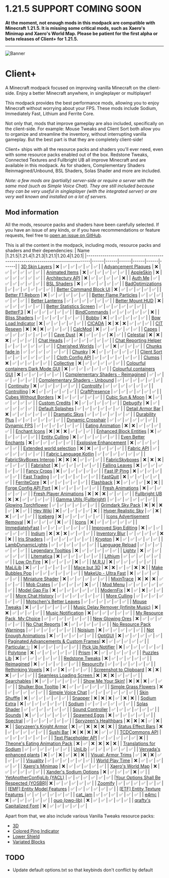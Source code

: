 # **1.21.5 SUPPORT COMING SOON**

**At the moment, not enough mods in this modpack are compatible with Minecraft 1.21.5. It is missing some critical mods, such as Xaero's Minimap and Xaero's World Map. Please be patient for the first alpha or beta releases of Client+ for 1.21.5.**

---
![Banner](https://github.com/Thijzert123/client-plus/blob/main/images/banner.png?raw=true)
# Client+
A Minecraft modpack focused on improving vanilla Minecraft on the client-side. Enjoy a better Minecraft anywhere, in singleplayer or multiplayer!

This modpack provides the best performance mods, allowing you to enjoy Minecraft without worrying about your FPS. These mods include Sodium, Immediately Fast, Lithium and Ferrite Core.

Not only that, mods that improve gameplay are also included, specifically on the client-side. For example: Mouse Tweaks and Client Sort both allow you to organize and streamline the inventory, without interrupting vanilla gameplay. But the best part is that they are completely client-side!

Client+ ships with all the resource packs and shaders you'll ever need, even with some resource packs enabled out of the box. Redstone Tweaks, Connected Textures and Fullbright UB all improve Minecraft and are available in this modpack. As for shaders, Complementary Shaders Reinmagined/Unbound, BSL Shaders, Solas Shader and more are included.

_Note: a few mods are (partially) server-side or require a server with the same mod (such as Simple Voice Chat). They are still included because they can be very useful in singleplayer (with the integrated server) or are very well known and installed on a lot of servers._

## Mod information
All the mods, resource packs and shaders have been carefully selected. If you have an issue of any kinds, or if you have recommendations or feature requests, feel free to [open an issue on GitHub](https://github.com/Thijzert123/client-plus/issues).

This is all the content in the modpack, including mods, resource packs and shaders and their dependencies:
|                                      Name                                      |1.21.5|1.21.4|1.21.3|1.21.1|1.20.4|1.20.1|
|--------------------------------------------------------------------------------|------|------|------|------|------|------|
|             [3D Skin Layers](https://modrinth.com/project/zV5r3pPn)            |   ❌  |   ✅  |   ✅  |   ✅  |   ✅  |   ✅  |
|          [Advancement Plaques](https://modrinth.com/project/9NM0dXub)          |   ❌  |   ✅  |   ✅  |   ✅  |   ✅  |   ✅  |
|             [Animated Items](https://modrinth.com/project/uBBepXuH)            |   ❌  |   ✅  |   ✅  |   ✅  |   ✅  |   ✅  |
|               [AppleSkin](https://modrinth.com/project/EsAfCjCV)               |   ❌  |   ✅  |   ✅  |   ✅  |   ✅  |   ✅  |
|            [Architectury API](https://modrinth.com/project/lhGA9TYQ)           |   ❌  |   ✅  |   ✅  |   ✅  |   ✅  |   ❌  |
|                [Auth Me](https://modrinth.com/project/yjgIrBjZ)                |   ✅  |   ✅  |   ✅  |   ✅  |   ✅  |   ✅  |
|              [BSL Shaders](https://modrinth.com/project/Q1vvjJYV)              |   ❌  |   ✅  |   ✅  |   ✅  |   ✅  |   ✅  |
|            [BadOptimizations](https://modrinth.com/project/g96Z4WVZ)           |   ✅  |   ✅  |   ✅  |   ✅  |   ✅  |   ✅  |
|        [Better Command Block UI](https://modrinth.com/project/8iQcgjQ2)        |   ❌  |   ✅  |   ✅  |   ✅  |   ✅  |   ✅  |
|            [Better F1 Reborn](https://modrinth.com/project/2JIeCmxb)           |   ❌  |   ✅  |   ✅  |   ✅  |   ✅  |   ✅  |
|         [Better Flame Particles](https://modrinth.com/project/ivUZsvzp)        |   ✅  |   ✅  |   ✅  |   ✅  |   ✅  |   ✅  |
|            [Better Lanterns](https://modrinth.com/project/PGGrfcvL)            |   ✅  |   ✅  |   ✅  |   ✅  |   ✅  |   ✅  |
|            [Better Mount HUD](https://modrinth.com/project/kqJFAPU9)           |   ❌  |   ✅  |   ✅  |   ✅  |   ✅  |   ✅  |
|        [Better Statistics Screen](https://modrinth.com/project/n6PXGAoM)       |   ✅  |   ✅  |   ✅  |   ✅  |   ✅  |   ✅  |
|                [BetterF3](https://modrinth.com/project/8shC1gFX)               |   ❌  |   ✅  |   ✅  |   ✅  |   ✅  |   ✅  |
|              [BindCommands](https://modrinth.com/project/WeytAdLH)             |   ✅  |   ✅  |   ✅  |   ✅  |   ✅  |   ❌  |
|             [Bliss Shaders](https://modrinth.com/project/ZvMtQlho)             |   ✅  |   ✅  |   ✅  |   ✅  |   ✅  |   ✅  |
|                 [Bobby](https://modrinth.com/project/M08ruV16)                 |   ❌  |   ✅  |   ✅  |   ✅  |   ✅  |   ✅  |
|           [Bow Load Indicator](https://modrinth.com/project/dj5wVJsq)          |   ❌  |   ✅  |   ✅  |   ✅  |   ✅  |   ✅  |
|                 [CICADA](https://modrinth.com/project/IwCkru1D)                |   ❌  |   ❌  |   ❌  |   ✅  |   ✅  |   ✅  |
|               [CIT Resewn](https://modrinth.com/project/otVJckYQ)              |   ❌  |   ❌  |   ❌  |   ✅  |   ✅  |   ✅  |
|                [CalcMod](https://modrinth.com/project/XoHTb2Ap)                |   ❌  |   ✅  |   ✅  |   ✅  |   ✅  |   ✅  |
|                 [Capes](https://modrinth.com/project/89Wsn8GD)                 |   ✅  |   ✅  |   ✅  |   ✅  |   ✅  |   ✅  |
|               [Cave Dust](https://modrinth.com/project/jawg7zT1)               |   ❌  |   ✅  |   ✅  |   ✅  |   ❌  |   ✅  |
|               [Celestial](https://modrinth.com/project/J31lhO5V)               |   ❌  |   ❌  |   ❌  |   ✅  |   ✅  |   ✅  |
|               [Chat Heads](https://modrinth.com/project/Wb5oqrBJ)              |   ✅  |   ✅  |   ✅  |   ✅  |   ✅  |   ✅  |
|         [Chat Reporting Helper](https://modrinth.com/project/tN4E9NfV)         |   ✅  |   ✅  |   ✅  |   ✅  |   ✅  |   ✅  |
|            [Cherished Worlds](https://modrinth.com/project/3azQ6p0W)           |   ✅  |   ✅  |   ❌  |   ✅  |   ✅  |   ✅  |
|             [Chunks fade in](https://modrinth.com/project/JaNmzvA8)            |   ✅  |   ✅  |   ✅  |   ✅  |   ✅  |   ✅  |
|                 [Chunky](https://modrinth.com/project/fALzjamp)                |   ❌  |   ✅  |   ✅  |   ✅  |   ✅  |   ✅  |
|              [Client Sort](https://modrinth.com/project/K0AkAin6)              |   ✅  |   ✅  |   ✅  |   ✅  |   ✅  |   ✅  |
|            [Cloth Config API](https://modrinth.com/project/9s6osm5g)           |   ✅  |   ✅  |   ✅  |   ✅  |   ✅  |   ✅  |
|                 [Clumps](https://modrinth.com/project/Wnxd13zP)                |   ❌  |   ✅  |   ✅  |   ✅  |   ✅  |   ✅  |
|               [Collective](https://modrinth.com/project/e0M1UDsY)              |   ❌  |   ✅  |   ✅  |   ✅  |   ✅  |   ✅  |
|   [Colourful containers Dark Mode GUI](https://modrinth.com/project/PCGR5Y1W)  |   ❌  |   ✅  |   ✅  |   ✅  |   ✅  |   ✅  |
|        [Colourful containers GUI](https://modrinth.com/project/L85p0yMA)       |   ❌  |   ✅  |   ✅  |   ✅  |   ✅  |   ✅  |
|   [Complementary Shaders - Reimagined](https://modrinth.com/project/HVnmMxH1)  |   ✅  |   ✅  |   ✅  |   ✅  |   ✅  |   ✅  |
|    [Complementary Shaders - Unbound](https://modrinth.com/project/R6NEzAwj)    |   ✅  |   ✅  |   ✅  |   ✅  |   ✅  |   ✅  |
|               [Continuity](https://modrinth.com/project/1IjD5062)              |   ❌  |   ✅  |   ✅  |   ✅  |   ✅  |   ✅  |
|               [Controlify](https://modrinth.com/project/DOUdJVEm)              |   ✅  |   ✅  |   ✅  |   ✅  |   ✅  |   ✅  |
|              [Controlling](https://modrinth.com/project/xv94TkTM)              |   ❌  |   ✅  |   ✅  |   ✅  |   ✅  |   ✅  |
|             [CraftPresence](https://modrinth.com/project/DFqQfIBR)             |   ✅  |   ✅  |   ✅  |   ✅  |   ✅  |   ✅  |
|         [Cubes Without Borders](https://modrinth.com/project/ETlrkaYF)         |   ❌  |   ✅  |   ✅  |   ✅  |   ✅  |   ✅  |
|            [Cubic Sun & Moon](https://modrinth.com/project/g4bSYbrU)           |   ❌  |   ✅  |   ✅  |   ✅  |   ✅  |   ✅  |
|             [Custom Credits](https://modrinth.com/project/GhWh8CAU)            |   ❌  |   ✅  |   ✅  |   ✅  |   ✅  |   ✅  |
|                [Debugify](https://modrinth.com/project/QwxR6Gcd)               |   ❌  |   ✅  |   ✅  |   ✅  |   ✅  |   ✅  |
|            [Default Splashes](https://modrinth.com/project/RMESe7qr)           |   ✅  |   ✅  |   ✅  |   ✅  |   ✅  |   ✅  |
|            [Detail Armor Bar](https://modrinth.com/project/hAt6ty93)           |   ❌  |   ✅  |   ✅  |   ✅  |   ✅  |   ✅  |
|             [Dramatic Skys](https://modrinth.com/project/2YyNMled)             |   ✅  |   ✅  |   ✅  |   ✅  |   ✅  |   ✅  |
|            [Durability Plus](https://modrinth.com/project/na1dL51S)            |   ✅  |   ✅  |   ✅  |   ✅  |   ✅  |   ✅  |
|           [Dynamic Crosshair](https://modrinth.com/project/ZcR9weSm)           |   ✅  |   ✅  |   ✅  |   ✅  |   ✅  |   ✅  |
|              [Dynamic FPS](https://modrinth.com/project/LQ3K71Q1)              |   ✅  |   ✅  |   ✅  |   ✅  |   ✅  |   ✅  |
|            [Eating Animation](https://modrinth.com/project/rUgZvGzi)           |   ❌  |   ❌  |   ✅  |   ✅  |   ✅  |   ✅  |
|             [Enchant Icons](https://modrinth.com/project/6vhHOIKw)             |   ❌  |   ❌  |   ❌  |   ✅  |   ✅  |   ✅  |
|        [Enhanced Block Entities](https://modrinth.com/project/OVuFYfre)        |   ❌  |   ✅  |   ✅  |   ✅  |   ✅  |   ✅  |
|             [Entity Culling](https://modrinth.com/project/NNAgCjsB)            |   ❌  |   ✅  |   ✅  |   ✅  |   ✅  |   ✅  |
|          [Even Better Enchants](https://modrinth.com/project/6udpuGCH)         |   ❌  |   ✅  |   ✅  |   ✅  |   ✅  |   ✅  |
|         [Explosive Enhancement](https://modrinth.com/project/OSQ8mw2r)         |   ❌  |   ✅  |   ✅  |   ✅  |   ✅  |   ✅  |
|        [Extended world selection](https://modrinth.com/project/hejbH2cH)       |   ❌  |   ❌  |   ✅  |   ✅  |   ✅  |   ✅  |
|               [Fabric API](https://modrinth.com/project/P7dR8mSH)              |   ✅  |   ✅  |   ✅  |   ✅  |   ✅  |   ✅  |
|         [Fabric Language Kotlin](https://modrinth.com/project/Ha28R6CL)        |   ✅  |   ✅  |   ✅  |   ✅  |   ✅  |   ✅  |
|         [FabricSkyBoxes Interop](https://modrinth.com/project/HpdHOPOp)        |   ❌  |   ❌  |   ❌  |   ✅  |   ✅  |   ✅  |
|             [FabricSkyboxes](https://modrinth.com/project/YBz7DOs8)            |   ❌  |   ❌  |   ❌  |   ✅  |   ✅  |   ✅  |
|               [Fabrishot](https://modrinth.com/project/3qsfQtE9)               |   ❌  |   ✅  |   ✅  |   ✅  |   ✅  |   ✅  |
|             [Falling Leaves](https://modrinth.com/project/WhbRG4iK)            |   ❌  |   ✅  |   ✅  |   ✅  |   ✅  |   ✅  |
|              [Fancy Crops](https://modrinth.com/project/UGEVQ6t9)              |   ❌  |   ✅  |   ✅  |   ✅  |   ✅  |   ✅  |
|              [Fast IP Ping](https://modrinth.com/project/9mtu0sUO)             |   ❌  |   ✅  |   ✅  |   ✅  |   ✅  |   ✅  |
|              [Fast Trading](https://modrinth.com/project/Ht0RRAt0)             |   ✅  |   ✅  |   ✅  |   ✅  |   ✅  |   ✅  |
|                [FastQuit](https://modrinth.com/project/x1hIzbuY)               |   ❌  |   ✅  |   ✅  |   ✅  |   ✅  |   ✅  |
|              [FerriteCore](https://modrinth.com/project/uXXizFIs)              |   ❌  |   ✅  |   ✅  |   ✅  |   ✅  |   ✅  |
|               [Flashback](https://modrinth.com/project/4das1Fjq)               |   ❌  |   ✅  |   ✅  |   ✅  |   ❌  |   ❌  |
|         [Forge Config API Port](https://modrinth.com/project/ohNO6lps)         |   ❌  |   ✅  |   ✅  |   ✅  |   ✅  |   ✅  |
|            [Fresh Animations](https://modrinth.com/project/50dA9Sha)           |   ❌  |   ✅  |   ✅  |   ✅  |   ✅  |   ✅  |
|        [Fresh Player Animations](https://modrinth.com/project/uYE6VsYf)        |   ❌  |   ❌  |   ❌  |   ✅  |   ✅  |   ✅  |
|             [Fullbright UB](https://modrinth.com/project/ItHr72Fy)             |   ❌  |   ❌  |   ✅  |   ✅  |   ✅  |   ✅  |
|        [Gamma Utils (Fullbright)](https://modrinth.com/project/wdLuzzEP)       |   ✅  |   ✅  |   ✅  |   ✅  |   ✅  |   ✅  |
|          [Glowing Torchflower](https://modrinth.com/project/1S4LxcvL)          |   ✅  |   ✅  |   ✅  |   ✅  |   ✅  |   ✅  |
|           [Grimdark Sky Pack](https://modrinth.com/project/TzZ0IFZH)           |   ❌  |   ❌  |   ❌  |   ✅  |   ❌  |   ✅  |
|                [Hey Wiki](https://modrinth.com/project/6DnswkCZ)               |   ❌  |   ✅  |   ✅  |   ✅  |   ✅  |   ❌  |
|          [Hyper Realistic Sky](https://modrinth.com/project/PsMUgCo5)          |   ✅  |   ❌  |   ❌  |   ✅  |   ✅  |   ✅  |
|                [Iceberg](https://modrinth.com/project/5faXoLqX)                |   ❌  |   ✅  |   ✅  |   ✅  |   ✅  |   ✅  |
|      [Icons Advertisement Removal](https://modrinth.com/project/7Rq0ipFz)      |   ❌  |   ✅  |   ✅  |   ✅  |   ❌  |   ✅  |
|                 [Icons](https://modrinth.com/project/O7z3QKAG)                 |   ❌  |   ✅  |   ✅  |   ✅  |   ✅  |   ✅  |
|            [ImmediatelyFast](https://modrinth.com/project/5ZwdcRci)            |   ✅  |   ✅  |   ✅  |   ✅  |   ✅  |   ✅  |
|         [Improved Sign Editing](https://modrinth.com/project/EWQifKYI)         |   ❌  |   ✅  |   ✅  |   ✅  |   ✅  |   ✅  |
|                 [Indium](https://modrinth.com/project/Orvt0mRa)                |   ❌  |   ❌  |   ❌  |   ✅  |   ✅  |   ✅  |
|             [Inventory Blur](https://modrinth.com/project/lTS6nyFs)            |   ✅  |   ✅  |   ✅  |   ✅  |   ❌  |   ❌  |
|              [Iris Shaders](https://modrinth.com/project/YL57xq9U)             |   ✅  |   ✅  |   ✅  |   ✅  |   ✅  |   ✅  |
|                [Krypton](https://modrinth.com/project/fQEb0iXm)                |   ❌  |   ✅  |   ✅  |   ✅  |   ✅  |   ✅  |
|           [LambDynamicLights](https://modrinth.com/project/yBW8D80W)           |   ✅  |   ✅  |   ✅  |   ✅  |   ✅  |   ✅  |
|            [Language Reload](https://modrinth.com/project/uLbm7CG6)            |   ✅  |   ✅  |   ✅  |   ✅  |   ✅  |   ✅  |
|           [Legendary Tooltips](https://modrinth.com/project/atHH8NyV)          |   ❌  |   ✅  |   ✅  |   ✅  |   ✅  |   ✅  |
|                 [Lighty](https://modrinth.com/project/yjvKidNM)                |   ❌  |   ✅  |   ✅  |   ✅  |   ✅  |   ✅  |
|               [Litematica](https://modrinth.com/project/bEpr0Arc)              |   ❌  |   ✅  |   ✅  |   ✅  |   ✅  |   ✅  |
|                [Lithium](https://modrinth.com/project/gvQqBUqZ)                |   ✅  |   ✅  |   ✅  |   ✅  |   ✅  |   ✅  |
|              [Low On Fire](https://modrinth.com/project/RRxvWKNC)              |   ❌  |   ✅  |   ✅  |   ✅  |   ❌  |   ✅  |
|                 [M.R.U](https://modrinth.com/project/SNVQ2c0g)                 |   ❌  |   ✅  |   ✅  |   ✅  |   ✅  |   ✅  |
|                [MaLiLib](https://modrinth.com/project/GcWjdA9I)                |   ❌  |   ✅  |   ✅  |   ✅  |   ✅  |   ✅  |
|              [Mace but 3D](https://modrinth.com/project/6LzngQIs)              |   ❌  |   ❌  |   ✅  |   ✅  |   ❌  |   ❌  |
|            [Make Bubbles Pop](https://modrinth.com/project/gPCdW0Wr)           |   ✅  |   ✅  |   ✅  |   ✅  |   ✅  |   ✅  |
|          [MakeUp - Ultra Fast](https://modrinth.com/project/izsIPI7a)          |   ❌  |   ✅  |   ✅  |   ✅  |   ✅  |   ✅  |
|            [Miniature Shader](https://modrinth.com/project/UaS8ROxa)           |   ❌  |   ✅  |   ✅  |   ✅  |   ✅  |   ✅  |
|               [MixinTrace](https://modrinth.com/project/sGmHWmeL)              |   ❌  |   ❌  |   ❌  |   ✅  |   ✅  |   ✅  |
|               [Mob Crates](https://modrinth.com/project/bYcjtBki)              |   ✅  |   ✅  |   ✅  |   ✅  |   ❌  |   ✅  |
|                [Mod Menu](https://modrinth.com/project/mOgUt4GM)               |   ✅  |   ✅  |   ✅  |   ✅  |   ✅  |   ✅  |
|             [Model Gap Fix](https://modrinth.com/project/QdG47OkI)             |   ❌  |   ✅  |   ✅  |   ✅  |   ✅  |   ✅  |
|               [ModernFix](https://modrinth.com/project/nmDcB62a)               |   ❌  |   ✅  |   ❌  |   ✅  |   ✅  |   ✅  |
|           [More Chat History](https://modrinth.com/project/8qkXwOnk)           |   ✅  |   ✅  |   ✅  |   ✅  |   ✅  |   ✅  |
|              [More Culling](https://modrinth.com/project/51shyZVL)             |   ✅  |   ✅  |   ✅  |   ✅  |   ✅  |   ✅  |
|        [Motschen's Better Leaves](https://modrinth.com/project/uvpymuxq)       |   ✅  |   ✅  |   ✅  |   ✅  |   ✅  |   ✅  |
|              [Mouse Tweaks](https://modrinth.com/project/aC3cM3Vq)             |   ❌  |   ✅  |   ✅  |   ✅  |   ✅  |   ✅  |
|  [Music Delay Remover (Infinite Music)](https://modrinth.com/project/OJLdOa8k) |   ❌  |   ❌  |   ✅  |   ✅  |   ✅  |   ✅  |
|           [Music Notification](https://modrinth.com/project/A4YQgwzz)          |   ❌  |   ✅  |   ✅  |   ✅  |   ✅  |   ✅  |
|      [My Resource Pack, My Choice](https://modrinth.com/project/PTj85Anz)      |   ✅  |   ✅  |   ✅  |   ✅  |   ✅  |   ✅  |
|            [New Glowing Ores](https://modrinth.com/project/oL18adaQ)           |   ❌  |   ✅  |   ✅  |   ✅  |   ✅  |   ✅  |
|            [No Chat Reports](https://modrinth.com/project/qQyHxfxd)            |   ❌  |   ✅  |   ✅  |   ✅  |   ✅  |   ✅  |
|       [No Resource Pack Warnings](https://modrinth.com/project/6xKUDQcB)       |   ✅  |   ✅  |   ✅  |   ✅  |   ✅  |   ✅  |
|                [Noisium](https://modrinth.com/project/KuNKN7d2)                |   ❌  |   ✅  |   ✅  |   ✅  |   ✅  |   ✅  |
|         [Not Enough Animations](https://modrinth.com/project/MPCX6s5C)         |   ❌  |   ✅  |   ✅  |   ✅  |   ✅  |   ✅  |
|                [OptiGUI](https://modrinth.com/project/JuksLGBQ)                |   ❌  |   ✅  |   ✅  |   ✅  |   ✅  |   ✅  |
| [Paginated Advancements & Custom Frames](https://modrinth.com/project/pJogNFap)|   ❌  |   ✅  |   ✅  |   ✅  |   ✅  |   ✅  |
|              [Particular ✨](https://modrinth.com/project/B1CcCd9h)             |   ❌  |   ✅  |   ✅  |   ✅  |   ✅  |   ✅  |
|            [Pick Up Notifier](https://modrinth.com/project/ZX66K16c)           |   ❌  |   ✅  |   ✅  |   ✅  |   ✅  |   ✅  |
|                [Polytone](https://modrinth.com/project/3qAYkBMB)               |   ❌  |   ✅  |   ✅  |   ✅  |   ✅  |   ✅  |
|                 [Prism](https://modrinth.com/project/1OE8wbN0)                 |   ❌  |   ✅  |   ✅  |   ✅  |   ✅  |   ✅  |
|              [Puzzles Lib](https://modrinth.com/project/QAGBst4M)              |   ❌  |   ✅  |   ✅  |   ✅  |   ✅  |   ✅  |
|            [Redstone Tweaks](https://modrinth.com/project/RvfAlf4Z)            |   ❌  |   ✅  |   ✅  |   ✅  |   ✅  |   ✅  |
|               [Reimagined](https://modrinth.com/project/ta5dy0aA)              |   ❌  |   ✅  |   ✅  |   ✅  |   ✅  |   ✅  |
|               [Resourcify](https://modrinth.com/project/RLzHAoZe)              |   ✅  |   ✅  |   ✅  |   ✅  |   ✅  |   ✅  |
|           [Rethinking Voxels](https://modrinth.com/project/kmwfVOoi)           |   ❌  |   ✅  |   ❌  |   ✅  |   ✅  |   ✅  |
|        [Screenshot to Clipboard](https://modrinth.com/project/1KiJRrTg)        |   ❌  |   ❌  |   ❌  |   ✅  |   ✅  |   ✅  |
|        [Seamless Loading Screen ](https://modrinth.com/project/TyTPFOiF)       |   ❌  |   ❌  |   ❌  |   ✅  |   ✅  |   ✅  |
|              [Searchables](https://modrinth.com/project/fuuu3xnx)              |   ❌  |   ✅  |   ✅  |   ✅  |   ✅  |   ✅  |
|           [Show Me Your Skin!](https://modrinth.com/project/bD7YqcA3)          |   ❌  |   ❌  |   ❌  |   ✅  |   ✅  |   ✅  |
|          [Shulker Box Tooltip](https://modrinth.com/project/2M01OLQq)          |   ❌  |   ✅  |   ✅  |   ✅  |   ✅  |   ✅  |
|          [Simple Grass Flowers](https://modrinth.com/project/ti9KkMHm)         |   ❌  |   ✅  |   ✅  |   ✅  |   ✅  |   ✅  |
|           [Simple Voice Chat](https://modrinth.com/project/9eGKb6K1)           |   ✅  |   ✅  |   ✅  |   ✅  |   ✅  |   ✅  |
|              [Skin Shuffle](https://modrinth.com/project/3s19I5jr)             |   ❌  |   ✅  |   ✅  |   ✅  |   ✅  |   ✅  |
|                [Snapper](https://modrinth.com/project/MZQyESDC)                |   ❌  |   ❌  |   ❌  |   ✅  |   ❌  |   ❌  |
|              [Sodium Extra](https://modrinth.com/project/PtjYWJkn)             |   ❌  |   ✅  |   ✅  |   ✅  |   ✅  |   ✅  |
|                 [Sodium](https://modrinth.com/project/AANobbMI)                |   ✅  |   ✅  |   ✅  |   ✅  |   ✅  |   ✅  |
|              [Solas Shader](https://modrinth.com/project/EpQFjzrQ)             |   ✅  |   ✅  |   ✅  |   ✅  |   ✅  |   ✅  |
|            [Sound Controller](https://modrinth.com/project/uY9zbflw)           |   ✅  |   ✅  |   ✅  |   ✅  |   ✅  |   ✅  |
|                 [Sounds](https://modrinth.com/project/ZouiUX7t)                |   ❌  |   ✅  |   ✅  |   ✅  |   ✅  |   ✅  |
|              [Spawned Eggs](https://modrinth.com/project/yPBwDzHA)             |   ❌  |   ✅  |   ✅  |   ✅  |   ✅  |   ✅  |
|                [Spectral](https://modrinth.com/project/vaaOMowT)               |   ✅  |   ✅  |   ✅  |   ✅  |   ✅  |   ✅  |
|         [Spryzeen's Healthbars](https://modrinth.com/project/ZMcqgmIV)         |   ❌  |   ❌  |   ❌  |   ✅  |   ❌  |   ❌  |
|        [Spryzeen's Knight Armor](https://modrinth.com/project/EwJHG2NA)        |   ❌  |   ✅  |   ❌  |   ❌  |   ❌  |   ❌  |
|           [Status Effect Bars](https://modrinth.com/project/x02cBj9Y)          |   ❌  |   ✅  |   ✅  |   ✅  |   ✅  |   ✅  |
|               [Sushi Bar](https://modrinth.com/project/tr2Mv6ke)               |   ❌  |   ❌  |   ❌  |   ❌  |   ✅  |   ✅  |
|             [TCDCommons API](https://modrinth.com/project/Eldc1g37)            |   ✅  |   ✅  |   ✅  |   ✅  |   ✅  |   ✅  |
|          [Text Placeholder API](https://modrinth.com/project/eXts2L7r)         |   ✅  |   ✅  |   ✅  |   ✅  |   ✅  |   ❌  |
|     [Theone's Eating Animation Pack](https://modrinth.com/project/OhzX8kDf)    |   ❌  |   ✅  |   ❌  |   ❌  |   ❌  |   ❌  |
|        [Translations for Sodium](https://modrinth.com/project/yfDziwn1)        |   ✅  |   ✅  |   ✅  |   ✅  |   ✅  |   ✅  |
|                 [UniLib](https://modrinth.com/project/nT86WUER)                |   ✅  |   ✅  |   ✅  |   ✅  |   ✅  |   ✅  |
|       [Vervada's enhanced plants](https://modrinth.com/project/ghc0v6DT)       |   ❌  |   ✅  |   ❌  |   ✅  |   ❌  |   ❌  |
|          [Visual: Armor Trims](https://modrinth.com/project/tPtjib62)          |   ✅  |   ❌  |   ❌  |   ✅  |   ✅  |   ✅  |
|               [Visuality](https://modrinth.com/project/rI0hvYcd)               |   ✅  |   ✅  |   ✅  |   ✅  |   ✅  |   ✅  |
|            [World Play Time](https://modrinth.com/project/YkKeggdl)            |   ❌  |   ✅  |   ✅  |   ✅  |   ✅  |   ✅  |
|            [Xaero's Minimap](https://modrinth.com/project/1bokaNcj)            |   ❌  |   ✅  |   ✅  |   ✅  |   ✅  |   ✅  |
|           [Xaero's World Map](https://modrinth.com/project/NcUtCpym)           |   ❌  |   ✅  |   ✅  |   ✅  |   ✅  |   ✅  |
|        [Xander's Sodium Options](https://modrinth.com/project/sTkQBVyo)        |   ❌  |   ✅  |   ✅  |   ✅  |   ❌  |   ✅  |
|       [YetAnotherConfigLib (YACL)](https://modrinth.com/project/1eAoo2KR)      |   ✅  |   ✅  |   ✅  |   ✅  |   ✅  |   ✅  |
|[Your Options Shall Be Respected (YOSBR)](https://modrinth.com/project/WwbubTsV)|   ❌  |   ✅  |   ✅  |   ✅  |   ✅  |   ✅  |
|                [Zoomify](https://modrinth.com/project/w7ThoJFB)                |   ✅  |   ✅  |   ✅  |   ✅  |   ✅  |   ✅  |
|      [[EMF] Entity Model Features](https://modrinth.com/project/4I1XuqiY)      |   ✅  |   ✅  |   ✅  |   ✅  |   ✅  |   ✅  |
|     [[ETF] Entity Texture Features](https://modrinth.com/project/BVzZfTc1)     |   ✅  |   ✅  |   ✅  |   ✅  |   ✅  |   ✅  |
|                [cat_jam](https://modrinth.com/project/x3s69afN)                |   ✅  |   ✅  |   ✅  |   ✅  |   ✅  |   ✅  |
|                  [e4mc](https://modrinth.com/project/qANg5Jrr)                 |   ❌  |   ✅  |   ✅  |   ✅  |   ✅  |   ✅  |
|             [oωo (owo-lib)](https://modrinth.com/project/ccKDOlHs)             |   ❌  |   ✅  |   ✅  |   ✅  |   ✅  |   ✅  |
|       [qrafty's Capitalized Font](https://modrinth.com/project/FA4ebMMU)       |   ❌  |   ✅  |   ✅  |   ✅  |   ✅  |   ✅  |

Apart from that, we also include various Vanilla Tweaks resource packs:
- [3D](https://vanillatweaks.net/share/#i3k5KZ)
- [Colored Ping Indicator](https://vanillatweaks.net/share/#lz4EZp)
- [Lower Shield](https://vanillatweaks.net/share#dczqmI)
- [Variated Blocks](https://vanillatweaks.net/share#Oz7pBC)

## TODO
- Update default options.txt so that keybinds don't conflict by default
